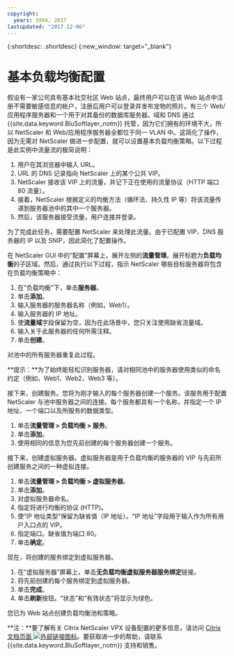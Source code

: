 ```yaml
---
copyright:
  years: 1994, 2017
lastupdated: "2017-12-06"
---
```


{:shortdesc: .shortdesc}
{:new_window: target="_blank"}

# 基本负载均衡配置
假设有一家公司具有基本社交社区 Web 站点，最终用户可以在该 Web 站点中注册不需要敏感信息的帐户，注册后用户可以登录并发布宠物的照片。有三个 Web/应用程序服务器和一个用于对其备份的数据库服务器。域和 DNS 通过 {{site.data.keyword.BluSoftlayer_notm}} 托管，因为它们拥有的环境不大，所以 NetScaler 和 Web/应用程序服务器全都位于同一 VLAN 中。这简化了操作，因为无需对 NetScaler 做进一步配置，就可以设置基本负载均衡策略。以下过程是此实例中流量流的极简说明：

1. 用户在其浏览器中输入 URL。
2. URL 的 DNS 记录指向 NetScaler 上的某个公共 VIP。
3. NetScaler 接收该 VIP 上的流量，并记下正在使用的流量协议（HTTP 端口 80 流量）。
4. 接着，NetScaler 根据定义的均衡方法（循环法、持久性 IP 等）将该流量传递到服务器池中的其中一个服务器。
5. 然后，该服务器接受流量，用户连接并登录。

为了完成此任务，需要配置 NetScaler 来处理此流量。由于已配置 VIP、DNS 服务器的 IP 以及 SNIP，因此简化了配置操作。 

在 NetScaler GUI 中的“配置”屏幕上，展开左侧的**流量管理**。展开标题为**负载均衡**的子区域。然后，通过执行以下过程，指示 NetScaler 哪些目标服务器将包含在负载均衡策略中：

1. 在“负载均衡”下，单击**服务器**。
2. 单击**添加**。
3. 输入服务器的服务器名称（例如，Web1）。
4. 输入服务器的 IP 地址。
5. 使**流量域**字段保留为空，因为在此场景中，您只关注使用缺省流量域。
6. 输入关于此服务器的任何所需注释。
7. 单击**创建**。

对池中的所有服务器重复此过程。  

**提示：**为了始终能轻松识别服务器，请对相同池中的服务器使用类似的命名约定（例如，Web1、Web2、Web3 等）。

接下来，创建服务。您将为刚才输入的每个服务器创建一个服务。该服务用于配置 NetScaler 与池中服务器之间的连接。每个服务都具有一个名称，并指定一个 IP 地址、一个端口以及所服务的数据类型。

1. 单击**流量管理 > 负载均衡 > 服务**。
2. 单击**添加**。
3. 使用相同的信息为您先前创建的每个服务器创建一个服务。

接下来，创建虚拟服务器。虚拟服务器是用于负载均衡的服务器的 VIP 与先前所创建服务之间的一种虚拟连接。

1. 单击**流量管理 > 负载均衡 > 虚拟服务器**。
2. 单击**添加**。
3. 对虚拟服务器命名。
4. 指定将进行均衡的协议 (HTTP)。
5. 使“IP 地址类型”保留为缺省值（IP 地址）。“IP 地址”字段用于输入作为所有用户入口点的 VIP。
6. 指定端口。缺省值为端口 80。
7. 单击**确定**。

现在，将创建的服务绑定到虚拟服务器。

1. 在“虚拟服务器”屏幕上，单击**无负载均衡虚拟服务器服务绑定**链接。
2. 将先前创建的每个服务绑定到虚拟服务器。
3. 单击**完成**。
4. 单击**刷新**按钮。“状态”和“有效状态”将显示为绿色。

您已为 Web 站点创建负载均衡池和策略。

**注：**要了解有关 Citrix NetScaler VPX 设备配置的更多信息，请访问 [Citrix 文档页面 ![外部链接图标](../../icons/launch-glyph.svg "外部链接图标")](https://docs.citrix.com/en-us/netscaler.html)。要获取进一步的帮助，请联系 {{site.data.keyword.BluSoftlayer_notm}} 支持和销售。
